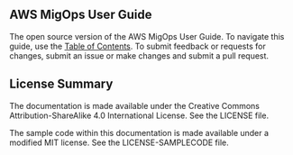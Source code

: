 ## AWS MigOps User Guide

The open source version of the AWS MigOps User Guide. To navigate this guide, use the [Table of Contents](index.md). To submit feedback or requests for changes, submit an issue or make changes and submit a pull request.

## License Summary

The documentation is made available under the Creative Commons Attribution-ShareAlike 4.0 International License. See the LICENSE file.

The sample code within this documentation is made available under a modified MIT license. See the LICENSE-SAMPLECODE file.
